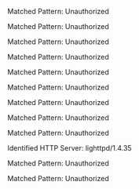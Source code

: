 Matched Pattern: Unauthorized

Matched Pattern: Unauthorized

Matched Pattern: Unauthorized

Matched Pattern: Unauthorized

Matched Pattern: Unauthorized

Matched Pattern: Unauthorized

Matched Pattern: Unauthorized

Matched Pattern: Unauthorized

Matched Pattern: Unauthorized

Identified HTTP Server: lighttpd/1.4.35

Matched Pattern: Unauthorized

Matched Pattern: Unauthorized

